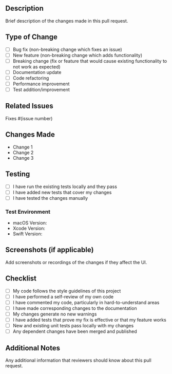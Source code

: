 ## Description
Brief description of the changes made in this pull request.

## Type of Change
- [ ] Bug fix (non-breaking change which fixes an issue)
- [ ] New feature (non-breaking change which adds functionality)
- [ ] Breaking change (fix or feature that would cause existing functionality to not work as expected)
- [ ] Documentation update
- [ ] Code refactoring
- [ ] Performance improvement
- [ ] Test addition/improvement

## Related Issues
Fixes #(issue number)

## Changes Made
- Change 1
- Change 2
- Change 3

## Testing
- [ ] I have run the existing tests locally and they pass
- [ ] I have added new tests that cover my changes
- [ ] I have tested the changes manually

### Test Environment
- macOS Version: 
- Xcode Version: 
- Swift Version: 

## Screenshots (if applicable)
Add screenshots or recordings of the changes if they affect the UI.

## Checklist
- [ ] My code follows the style guidelines of this project
- [ ] I have performed a self-review of my own code
- [ ] I have commented my code, particularly in hard-to-understand areas
- [ ] I have made corresponding changes to the documentation
- [ ] My changes generate no new warnings
- [ ] I have added tests that prove my fix is effective or that my feature works
- [ ] New and existing unit tests pass locally with my changes
- [ ] Any dependent changes have been merged and published

## Additional Notes
Any additional information that reviewers should know about this pull request.
